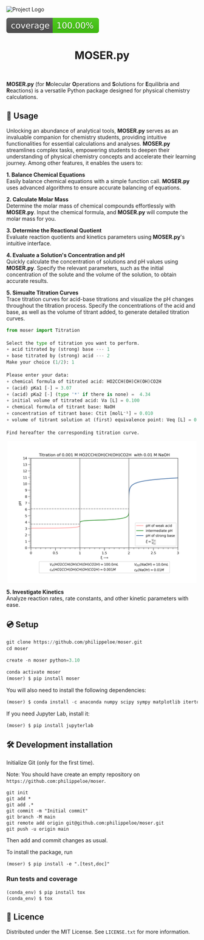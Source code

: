 ![Project Logo](assets/banner2.png)

![Coverage Status](assets/coverage-badge.svg)

<h1 align="center">
MOSER.py
</h1>

<br>

__MOSER.py__ (for **M**olecular **O**perations and **S**olutions for **E**quilibria and **R**eactions) is a versatile Python package designed for physical chemistry calculations. 

## 🔬 Usage
Unlocking an abundance of analytical tools, __MOSER.py__ serves as an invaluable companion for chemistry students, providing intuitive functionalities for essential calculations and analyses. __MOSER.py__ streamlines complex tasks, empowering students to deepen their understanding of physical chemistry concepts and accelerate their learning journey. Among other features, it enables the users to:

__1. Balance Chemical Equations__ <br>
Easily balance chemical equations with a simple function call. __MOSER.py__ uses advanced algorithms to ensure accurate balancing of equations.

__2. Calculate Molar Mass__ <br>
Determine the molar mass of chemical compounds effortlessly with __MOSER.py__. Input the chemical formula, and __MOSER.py__ will compute the molar mass for you.

__3. Determine the Reactional Quotient__ <br>
Evaluate reaction quotients and kinetics parameters using __MOSER.py__'s intuitive interface.

__4. Evaluate a Solution's Concentration and pH__ <br>
Quickly calculate the concentration of solutions and pH values using __MOSER.py__. Specify the relevant parameters, such as the initial concentration of the solute and the volume of the solution, to obtain accurate results.

__5. Simualte Titration Curves__ <br>
Trace titration curves for acid-base titrations and visualize the pH changes throughout the titration process. Specify the concentrations of the acid and base, as well as the volume of titrant added, to generate detailed titration curves.
```python
from moser import Titration

Select the type of titration you want to perform.
∘ acid titrated by (strong) base --- 1
∘ base titrated by (strong) acid --- 2
Make your choice (1/2): 1

Please enter your data:
∘ chemical formula of titrated acid: HO2CCH(OH)CH(OH)CO2H 
∘ (acid) pKa1 [-] = 3.07
∘ (acid) pKa2 [-] (type '*' if there is none) =  4.34
∘ initial volume of titrated acid: Va [L] = 0.100
∘ chemical formula of titrant base: NaOH
∘ concentration of titrant base: Ctit [molL⁻¹] = 0.010
∘ volume of titrant solution at (first) equivalence point: Veq [L] = 0.010

Find hereafter the corresponding titration curve.
```
<p align="center">
    <img src="assets/Tit1.png" alt="Alt Text" width="500" style="display:block; margin:auto;">
</p>

__5. Investigate Kinetics__ <br>
Analyze reaction rates, rate constants, and other kinetic parameters with ease.

## 💿 Setup 
```python
git clone https://github.com/philippeloe/moser.git
cd moser
```
```python
create -n moser python=3.10
```
```python
conda activate moser
(moser) $ pip install moser
```
You will also need to install the following dependencies:
```python
(moser) $ conda install -c anaconda numpy scipy sympy matplotlib itertools tabulate
```
If you need Jupyter Lab, install it:
```
(moser) $ pip install jupyterlab
```

## 🛠️ Development installation

Initialize Git (only for the first time). 

Note: You should have create an empty repository on `https://github.com:philippeloe/moser`.

```
git init
git add * 
git add .*
git commit -m "Initial commit" 
git branch -M main
git remote add origin git@github.com:philippeloe/moser.git 
git push -u origin main
```

Then add and commit changes as usual. 

To install the package, run

```
(moser) $ pip install -e ".[test,doc]"
```

### Run tests and coverage

```
(conda_env) $ pip install tox
(conda_env) $ tox
```

## 📖 Licence
Distributed under the MIT License. See ```LICENSE.txt``` for more information.



